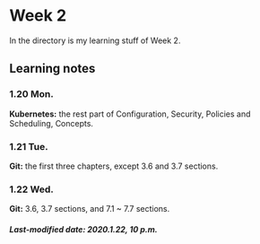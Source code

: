 # Week 2

In the directory is my learning stuff of Week 2.

## Learning notes

### 1.20 Mon.

**Kubernetes:** the rest part of Configuration, Security, Policies and Scheduling, Concepts.

### 1.21 Tue.

**Git:** the first three chapters, except 3.6 and 3.7 sections.

### 1.22 Wed.

**Git:** 3.6, 3.7 sections, and 7.1 ~ 7.7 sections.

##### Last-modified date: 2020.1.22, 10 p.m.